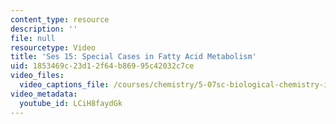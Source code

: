 ```yaml
---
content_type: resource
description: ''
file: null
resourcetype: Video
title: 'Ses 15: Special Cases in Fatty Acid Metabolism'
uid: 1853469c-23d1-2f64-b869-95c42032c7ce
video_files:
  video_captions_file: /courses/chemistry/5-07sc-biological-chemistry-i-fall-2013/module-ii/session-15/ses-15-special-cases-in-fatty-acid-metabolism/LCiH8faydGk.vtt
video_metadata:
  youtube_id: LCiH8faydGk
---
```

